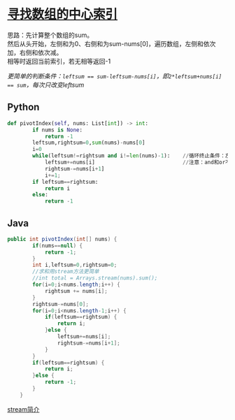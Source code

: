 # [寻找数组的中心索引](https://leetcode-cn.com/problems/find-pivot-index/)

思路：先计算整个数组的sum。  
然后从头开始，左侧和为0、右侧和为sum-nums[0]，遍历数组，左侧和依次加，右侧和依次减。  
相等时返回当前索引，若无相等返回-1

*更简单的判断条件：`leftsum == sum-leftsum-nums[i]`，即`2*leftsum+nums[i] == sum`，每次只改变leftsum*

## Python
```python
def pivotIndex(self, nums: List[int]) -> int:
        if nums is None:
            return -1
        leftsum,rightsum=0,sum(nums)-nums[0]
        i=0
        while(leftsum!=rightsum and i!=len(nums)-1):    //循环终止条件：左侧和=右侧和 or 遍历完数组
            leftsum+=nums[i]                            //注意：and和or不要搞错
            rightsum-=nums[i+1]
            i+=1;
        if leftsum==rightsum:
            return i
        else:
            return -1
```
## Java
```java
public int pivotIndex(int[] nums) {
    	if(nums==null) {
    		return -1;
    	}
    	int i,leftsum=0,rightsum=0;
        //求和用stream方法更简单
        //int total = Arrays.stream(nums).sum();
    	for(i=0;i<nums.length;i++) {
    		rightsum += nums[i];
    	}
    	rightsum-=nums[0];
    	for(i=0;i<nums.length-1;i++) {
    		if(leftsum==rightsum) {
    			return i;
    		}else {
    			leftsum+=nums[i];
    			rightsum-=nums[i+1];
    		}
    	}
    	if(leftsum==rightsum) {
    		return i;
    	}else {
    		return -1;
    	}
    }
```
[stream简介](https://www.jianshu.com/p/e429c517e9cb)
